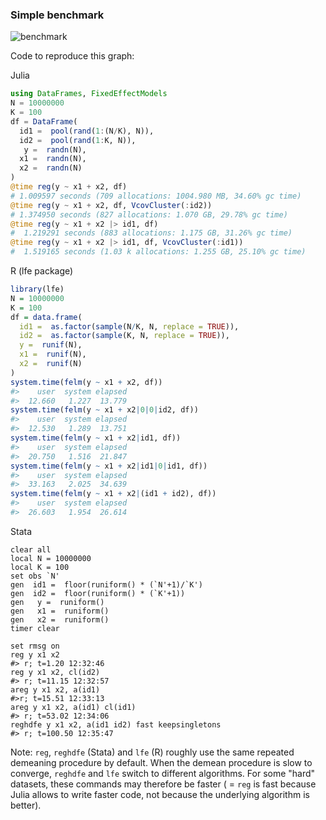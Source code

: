 ### Simple benchmark 
![benchmark](https://cdn.rawgit.com/matthieugomez/FixedEffectModels.jl/4c7d1db39377f1ee649624c909c9017f92484114/benchmark/result.svg)

Code to reproduce this graph:

  Julia
  ```julia
  using DataFrames, FixedEffectModels
  N = 10000000
  K = 100
  df = DataFrame(
    id1 =  pool(rand(1:(N/K), N)),
    id2 =  pool(rand(1:K, N)),
     y =  randn(N),
    x1 =  randn(N),
    x2 =  randn(N)
  )
  @time reg(y ~ x1 + x2, df)
  # 1.009597 seconds (709 allocations: 1004.980 MB, 34.60% gc time)
  @time reg(y ~ x1 + x2, df, VcovCluster(:id2))
  # 1.374950 seconds (827 allocations: 1.070 GB, 29.78% gc time)
  @time reg(y ~ x1 + x2 |> id1, df)
  #  1.219291 seconds (883 allocations: 1.175 GB, 31.26% gc time)
  @time reg(y ~ x1 + x2 |> id1, df, VcovCluster(:id1))
  #  1.519165 seconds (1.03 k allocations: 1.255 GB, 25.10% gc time)
  ````

  R (lfe package)
  ```R
  library(lfe)
  N = 10000000
  K = 100
  df = data.frame(
    id1 =  as.factor(sample(N/K, N, replace = TRUE)),
    id2 =  as.factor(sample(K, N, replace = TRUE)),
    y =  runif(N),
    x1 =  runif(N),
    x2 =  runif(N)
  )
  system.time(felm(y ~ x1 + x2, df))
  #>    user  system elapsed 
  #>  12.660   1.227  13.779 
  system.time(felm(y ~ x1 + x2|0|0|id2, df))
  #>    user  system elapsed 
  #>  12.530   1.289  13.751 
  system.time(felm(y ~ x1 + x2|id1, df))
  #>    user  system elapsed 
  #>  20.750   1.516  21.847 
  system.time(felm(y ~ x1 + x2|id1|0|id1, df)) 
  #>    user  system elapsed 
  #>  33.163   2.025  34.639
  system.time(felm(y ~ x1 + x2|(id1 + id2), df))
  #>    user  system elapsed 
  #>  26.603   1.954  26.614
  ```



  Stata
  ```
  clear all
  local N = 10000000
  local K = 100
  set obs `N'
  gen  id1 =  floor(runiform() * (`N'+1)/`K')
  gen  id2 =  floor(runiform() * (`K'+1))
  gen   y =  runiform()
  gen   x1 =  runiform()
  gen   x2 =  runiform()
  timer clear

  set rmsg on
  reg y x1 x2
  #> r; t=1.20 12:32:46
  reg y x1 x2, cl(id2)
  #> r; t=11.15 12:32:57
  areg y x1 x2, a(id1)
  #>r; t=15.51 12:33:13
  areg y x1 x2, a(id1) cl(id1)
  #> r; t=53.02 12:34:06
  reghdfe y x1 x2, a(id1 id2) fast keepsingletons
  #> r; t=100.50 12:35:47
  ````




Note: `reg`, `reghdfe` (Stata) and `lfe` (R) roughly use the same repeated demeaning procedure by default. When the demean procedure is slow to converge, `reghdfe` and `lfe` switch to different algorithms. For some "hard" datasets, these commands may therefore be faster ( = `reg` is fast because Julia allows to write faster code, not because the underlying algorithm is better).
